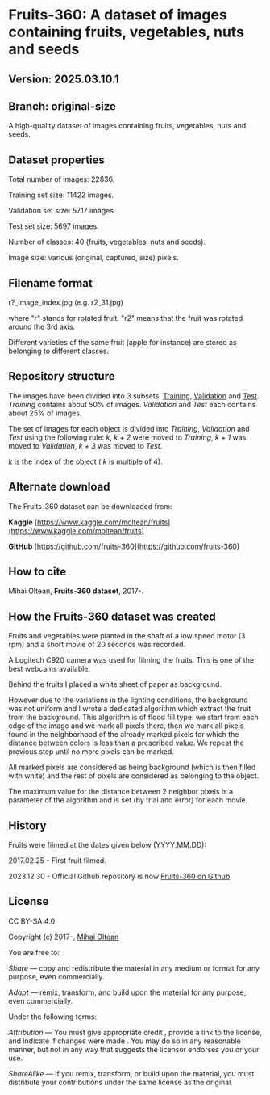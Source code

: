 # Fruits-360: A dataset of images containing fruits, vegetables, nuts and seeds #

## Version: 2025.03.10.1 ##

## Branch: original-size ##

A high-quality dataset of images containing fruits, vegetables, nuts and seeds.

## Dataset properties ##

Total number of images: 22836.

Training set size: 11422 images.

Validation set size: 5717 images

Test set size: 5697 images.

Number of classes: 40 (fruits, vegetables, nuts and seeds).

Image size: various (original, captured, size) pixels.

## Filename format ##

r?_image_index.jpg (e.g. r2_31.jpg)

where "r" stands for rotated fruit. "r2" means that the fruit was rotated around the 3rd axis. 

Different varieties of the same fruit (apple for instance) are stored as belonging to different classes.

## Repository structure ##

The images have been divided into 3 subsets: [Training](Training), [Validation](Validation) and [Test](Test).
_Training_ contains about 50% of images. _Validation_ and _Test_ each contains about 25% of images.

The set of images for each object is divided into _Training_, _Validation_ and _Test_ using the following rule:
_k_, _k + 2_ were moved to _Training_,
_k + 1_ was moved to _Validation_,
_k + 3_ was moved to _Test_.

_k_ is the index of the object ( _k_ is multiple of 4).

## Alternate download ##

The Fruits-360 dataset can be downloaded from: 

**Kaggle** [https://www.kaggle.com/moltean/fruits](https://www.kaggle.com/moltean/fruits)

**GitHub** [https://github.com/fruits-360](https://github.com/fruits-360)

## How to cite ##

Mihai Oltean, __Fruits-360 dataset__, 2017-.

## How the Fruits-360 dataset was created ##

Fruits and vegetables were planted in the shaft of a low speed motor (3 rpm) and a short movie of 20 seconds was recorded. 

A Logitech C920 camera was used for filming the fruits. This is one of the best webcams available.

Behind the fruits I placed a white sheet of paper as background. 

However due to the variations in the lighting conditions, the background was not uniform and I wrote a dedicated algorithm which extract the fruit from the background. This algorithm is of flood fill type: 
we start from each edge of the image and we mark all pixels there, then we mark all pixels found in the neighborhood of the already marked pixels for which the distance between colors is less than a prescribed value. We repeat the previous step until no more pixels can be marked.

All marked pixels are considered as being background (which is then filled with white) and the rest of pixels are considered as belonging to the object.

The maximum value for the distance between 2 neighbor pixels is a parameter of the algorithm and is set (by trial and error) for each movie.

## History ##

Fruits were filmed at the dates given below (YYYY.MM.DD):

2017.02.25 - First fruit filmed.

2023.12.30 - Official Github repository is now [Fruits-360 on Github](https://github.com/fruits-360)

## License ##

CC BY-SA 4.0

Copyright (c) 2017-, [Mihai Oltean](https://mihaioltean.github.io)

You are free to:

*Share* — copy and redistribute the material in any medium or format for any purpose, even commercially.

*Adapt* — remix, transform, and build upon the material for any purpose, even commercially.

Under the following terms:

*Attribution* — You must give appropriate credit , provide a link to the license, and indicate if changes were made . You may do so in any reasonable manner, but not in any way that suggests the licensor endorses you or your use.

*ShareAlike* — If you remix, transform, or build upon the material, you must distribute your contributions under the same license as the original.